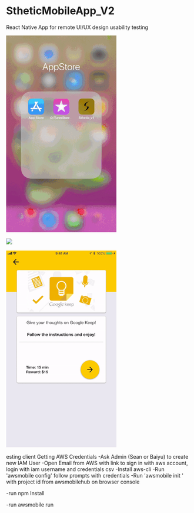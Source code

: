 # StheticMobileApp_V2
React Native App for remote UI/UX design usability testing

![](stheticLogin.gif)
<!-- .element style="height: 300; width: 300" -->

![](stheticHomepage.gif)

![](stheticTesting.gif)



esting client
Getting AWS Credentials -Ask Admin (Sean or Baiyu) to create new IAM User -Open Email from AWS with link to sign in with aws account, login with iam username and credentials csv -Install aws-cli -Run 'awsmobile config' follow prompts with credentials -Run 'awsmobile init ' with project id from awsmobilehub on browser console

-run npm Install

-run awsmobile run

